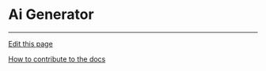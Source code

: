 # Ai Generator

  
---
[Edit this page](https://github.com/saascade/platform.saascade.com/edit/main/Hub/Organizations/Projects/Design/SubdomainWorkflows/BlueprintEditor/AiGenerator/README.md)

[How to contribute to the docs](../../../../../../../General/HowToContribute/README.md)
